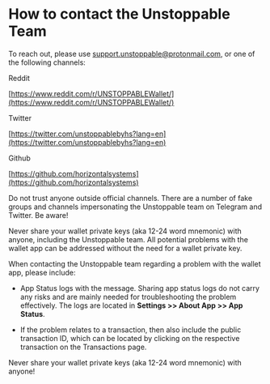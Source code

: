 # How to contact the Unstoppable Team

To reach out, please use support.unstoppable@protonmail.com, or one of the following channels:

Reddit

[https://www.reddit.com/r/UNSTOPPABLEWallet/](https://www.reddit.com/r/UNSTOPPABLEWallet/)

Twitter

[https://twitter.com/unstoppablebyhs?lang=en](https://twitter.com/unstoppablebyhs?lang=en)

Github

[https://github.com/horizontalsystems](https://github.com/horizontalsystems)

Do not trust anyone outside official channels. There are a number of fake groups and channels impersonating the Unstoppable team on Telegram and Twitter. Be aware!

Never share your wallet private keys (aka 12-24 word mnemonic) with anyone, including the Unstoppable team. All potential problems with the wallet app can be addressed without the need for a wallet private key.

When contacting the Unstoppable team regarding a problem with the wallet app, please include:

- App Status logs with the message. Sharing app status logs do not carry any risks and are mainly needed for troubleshooting the problem effectively. The logs are located in **Settings >> About App >> App Status**.

- If the problem relates to a transaction, then also include the public transaction ID, which can be located by clicking on the respective transaction on the Transactions page.

Never share your wallet private keys (aka 12-24 word mnemonic) with anyone!
